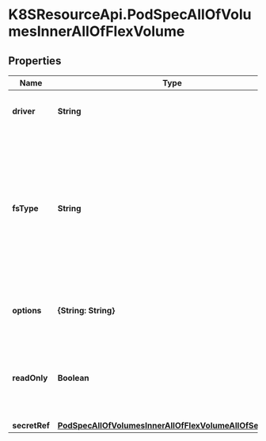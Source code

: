 # K8SResourceApi.PodSpecAllOfVolumesInnerAllOfFlexVolume

## Properties

Name | Type | Description | Notes
------------ | ------------- | ------------- | -------------
**driver** | **String** | driver is the name of the driver to use for this volume. | [default to &#39;&#39;]
**fsType** | **String** | fsType is the filesystem type to mount. Must be a filesystem type supported by the host operating system. Ex. \&quot;ext4\&quot;, \&quot;xfs\&quot;, \&quot;ntfs\&quot;. The default filesystem depends on FlexVolume script. | [optional] 
**options** | **{String: String}** | options is Optional: this field holds extra command options if any. | [optional] 
**readOnly** | **Boolean** | readOnly is Optional: defaults to false (read/write). ReadOnly here will force the ReadOnly setting in VolumeMounts. | [optional] 
**secretRef** | [**PodSpecAllOfVolumesInnerAllOfFlexVolumeAllOfSecretRef**](PodSpecAllOfVolumesInnerAllOfFlexVolumeAllOfSecretRef.md) |  | [optional] 


